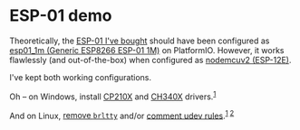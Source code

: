 # ESP-01 demo

Theoretically, the [ESP-01 I've bought](https://www.aliexpress.com/item/4000140068083.html) should have been configured as [esp01_1m (Generic ESP8266 ESP-01 1M)](https://docs.platformio.org/en/latest/boards/espressif8266/esp01_1m.html) on PlatformIO. However, it works flawlessly (and out-of-the-box) when configured as [nodemcuv2 (ESP-12E)](https://docs.platformio.org/en/latest/boards/espressif8266/nodemcuv2.html).

I've kept both working configurations.

Oh – on Windows, install [CP210X](https://www.silabs.com/developers/usb-to-uart-bridge-vcp-drivers) and [CH340X](https://github.com/justcallmekoko/ESP32Marauder/blob/master/Drivers/CH34x_Install_Windows_v3_4.EXE) drivers.<sup>[1](https://askubuntu.com/questions/1403705/dev-ttyusb0-not-present-in-ubuntu-22-04)</sup>

And on Linux, [remove `brltty`](https://askubuntu.com/a/1417483) and/or [comment udev rules](https://askubuntu.com/a/1403754).<sup>[1](https://askubuntu.com/questions/1403705/dev-ttyusb0-not-present-in-ubuntu-22-04) [2](https://www.reddit.com/r/pop_os/comments/uheuov/fix_usb_to_ttl_disconnection_issue/)</sup>